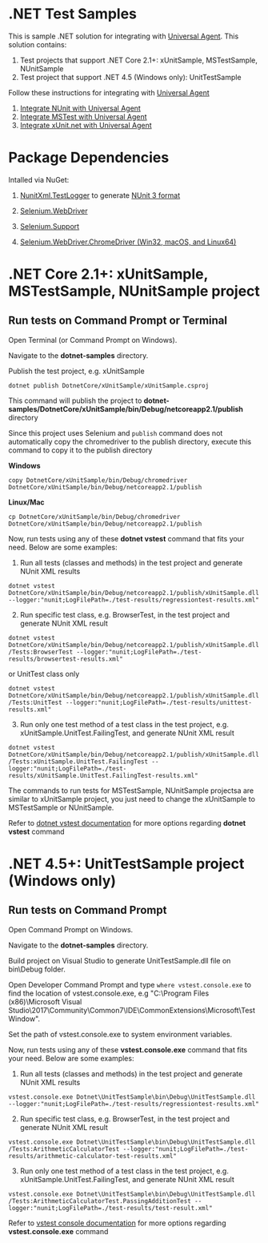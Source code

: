 ﻿# .NET Test Samples
This is sample .NET solution for integrating with [Universal Agent](https://support.qasymphony.com/hc/en-us/articles/360004704172-Universal-Agent-Overview). This solution contains:

1. Test projects that support .NET Core 2.1+: xUnitSample, MSTestSample, NUnitSample
2. Test project that support .NET 4.5 (Windows only): UnitTestSample

Follow these instructions for integrating with [Universal Agent](https://support.qasymphony.com/hc/en-us/articles/360004704172-Universal-Agent-Overview)
1. [Integrate NUnit with Universal Agent](https://support.qasymphony.com/hc/en-us/articles/360021796232)
2. [Integrate MSTest with Universal Agent](https://support.qasymphony.com/hc/en-us/articles/360021798132)
3. [Integrate xUnit.net with Universal Agent](https://support.qasymphony.com/hc/en-us/articles/360021750432)


# Package Dependencies
Intalled via NuGet:

1. [NunitXml.TestLogger](https://github.com/spekt/nunit.testlogger) to generate [NUnit 3 format](https://github.com/nunit/docs/wiki/Test-Result-XML-Format)

2. [Selenium.WebDriver](https://www.nuget.org/packages/Selenium.WebDriver/)

3. [Selenium.Support](https://www.nuget.org/packages/Selenium.Support/)

4. [Selenium.WebDriver.ChromeDriver (Win32, macOS, and Linux64)](https://www.nuget.org/packages/Selenium.WebDriver.ChromeDriver/)

# .NET Core 2.1+: xUnitSample, MSTestSample, NUnitSample project

## Run tests on Command Prompt or Terminal
Open Terminal (or Command Prompt on Windows). 

Navigate to the **dotnet-samples** directory.

Publish the test project, e.g. xUnitSample
```
dotnet publish DotnetCore/xUnitSample/xUnitSample.csproj
```
This command will publish the project to **dotnet-samples/DotnetCore/xUnitSample/bin/Debug/netcoreapp2.1/publish** directory

Since this project uses Selenium and `publish` command does not automatically copy the chromedriver to the publish directory, execute this command to copy it to the publish directory

**Windows**
```
copy DotnetCore/xUnitSample/bin/Debug/chromedriver DotnetCore/xUnitSample/bin/Debug/netcoreapp2.1/publish
```

**Linux/Mac**
```
cp DotnetCore/xUnitSample/bin/Debug/chromedriver DotnetCore/xUnitSample/bin/Debug/netcoreapp2.1/publish
```

Now, run tests using any of these **dotnet vstest** command that fits your need. Below are some examples:

1. Run all tests (classes and methods) in the test project and generate NUnit XML results
``` 
dotnet vstest DotnetCore/xUnitSample/bin/Debug/netcoreapp2.1/publish/xUnitSample.dll --logger:"nunit;LogFilePath=./test-results/regressiontest-results.xml"
```
2. Run specific test class, e.g. BrowserTest, in the test project and generate NUnit XML result
```
dotnet vstest DotnetCore/xUnitSample/bin/Debug/netcoreapp2.1/publish/xUnitSample.dll /Tests:BrowserTest --logger:"nunit;LogFilePath=./test-results/browsertest-results.xml"
```

or UnitTest class only

```
dotnet vstest DotnetCore/xUnitSample/bin/Debug/netcoreapp2.1/publish/xUnitSample.dll /Tests:UnitTest --logger:"nunit;LogFilePath=./test-results/unittest-results.xml"
```
3. Run only one test method of a test class in the test project, e.g. xUnitSample.UnitTest.FailingTest, and generate NUnit XML result
```
dotnet vstest DotnetCore/xUnitSample/bin/Debug/netcoreapp2.1/publish/xUnitSample.dll /Tests:xUnitSample.UnitTest.FailingTest --logger:"nunit;LogFilePath=./test-results/xUnitSample.UnitTest.FailingTest-results.xml"

```
The commands to run tests for MSTestSample, NUnitSample projectsa are similar to xUnitSample project, you just need to change the xUnitSample to MSTestSample or NUnitSample.

Refer to [dotnet vstest documentation](https://docs.microsoft.com/en-us/dotnet/core/tools/dotnet-vstest?tabs=netcore21) for more options regarding **dotnet vstest** command

# .NET 4.5+: UnitTestSample project (Windows only)

## Run tests on Command Prompt
Open Command Prompt on Windows. 

Navigate to the **dotnet-samples** directory.

Build project on Visual Studio to generate UnitTestSample.dll file on bin\Debug folder.

Open Developer Command Prompt and type ```where vstest.console.exe``` to find the location of vstest.console.exe, e.g "C:\Program Files (x86)\Microsoft Visual Studio\2017\Community\Common7\IDE\CommonExtensions\Microsoft\TestWindow".

Set the path of vstest.console.exe to system environment variables.

Now, run tests using any of these **vstest.console.exe** command that fits your need.
Below are some examples:

1. Run all tests (classes and methods) in the test project and generate NUnit XML results
``` 
vstest.console.exe Dotnet\UnitTestSample\bin\Debug\UnitTestSample.dll --logger:"nunit;LogFilePath=./test-results/regressiontest-results.xml"
```
2. Run specific test class, e.g. BrowserTest, in the test project and generate NUnit XML result
```
vstest.console.exe Dotnet\UnitTestSample\bin\Debug\UnitTestSample.dll /Tests:ArithmeticCalculatorTest --logger:"nunit;LogFilePath=./test-results/arithmetic-calculator-test-results.xml"
```

3. Run only one test method of a test class in the test project, e.g. xUnitSample.UnitTest.FailingTest, and generate NUnit XML result
```
vstest.console.exe Dotnet\UnitTestSample\bin\Debug\UnitTestSample.dll /Tests:ArithmeticCalculatorTest.PassingAdditionTest --logger:"nunit;LogFilePath=./test-results/test-result.xml"

```

Refer to [vstest console documentation](https://docs.microsoft.com/en-us/visualstudio/test/vstest-console-options?view=vs-2017) for more options regarding **vstest.console.exe** command
